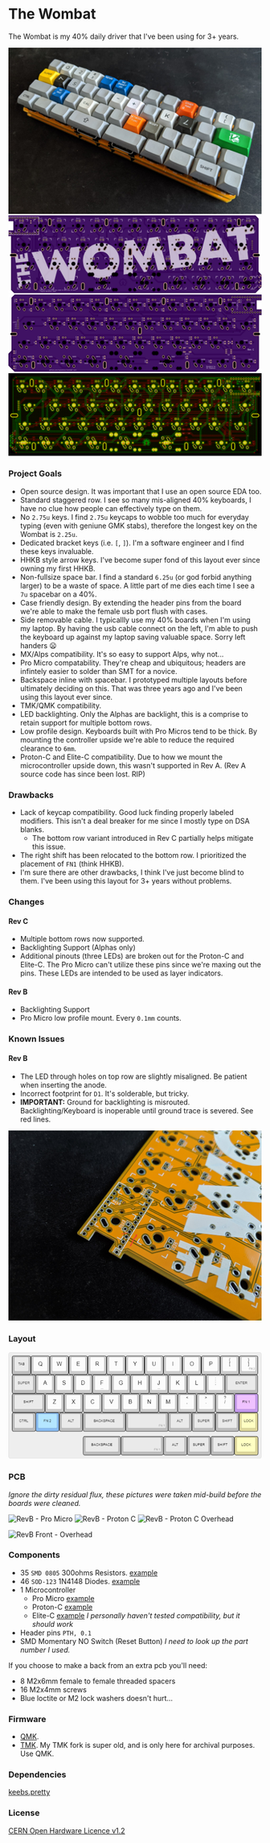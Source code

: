 # The Wombat

The Wombat is my 40% daily driver that I've been using for 3+ years.

![RevB Assembled](img/revb/IMG_20191216_093514.jpg)
![RevC Front- Render](img/revc/wombat_render_front.png)
![RevC Back - Render](img/revc/wombat_render_back.png)
![RevC Back - Kicad](img/revc/wombat_pcb_back.png)

### Project Goals
- Open source design. It was important that I use an open source EDA too.
- Standard staggered row. I see so many mis-aligned 40% keyboards, I have no clue how people can effectively type on them.
- No `2.75u` keys. I find `2.75u` keycaps to wobble too much for everyday typing (even with geniune GMK stabs), therefore the longest key on the Wombat is `2.25u`.
- Dedicated bracket keys (i.e. `[`, `]`). I'm a software engineer and I find these keys invaluable.
- HHKB style arrow keys. I've become super fond of this layout ever since owning my first HHKB.
- Non-fullsize space bar. I find a standard `6.25u` (or god forbid anything larger) to be a waste of space. A little part of me dies each time I see a `7u` spacebar on a 40%.
- Case friendly design. By extending the header pins from the board we're able to make the female usb port flush with cases. 
- Side removable cable. I typicallly use my 40% boards when I'm using my laptop. By having the usb cable connect on the left, I'm able to push the keyboard up against my laptop saving valuable space. Sorry left handers :frowning:
- MX/Alps compatibility. It's so easy to support Alps, why not...
- Pro Micro compatability. They're cheap and ubiquitous; headers are infintely easier to solder than SMT for a novice.
- Backspace inline with spacebar. I prototyped multiple layouts before ultimately deciding on this. That was three years ago and I've been using this layout ever since.
- TMK/QMK compatibility.
- LED backlighting. Only the Alphas are backlight, this is a comprise to retain support for multiple bottom rows.
- Low profile design. Keyboards built with Pro Micros tend to be thick. By mounting the controller upside we're able to reduce the required clearance to `6mm`.
- Proton-C and Elite-C compatibility. Due to how we mount the microcontroller upside down, this wasn't supported in Rev A. (Rev A source code has since been lost. RIP)

### Drawbacks

- Lack of keycap compatibility. Good luck finding properly labeled modifiers. This isn't a deal breaker for me since I mostly type on DSA blanks.
  - The bottom row variant introduced in Rev C partially helps mitigate this issue.
- The right shift has been relocated to the bottom row. I prioritized the placement of `FN1` (think HHKB).
- I'm sure there are other drawbacks, I think I've just become blind to them. I've been using this layout for 3+ years without problems.

### Changes

#### Rev C

- Multiple bottom rows now supported.
- Backlighting Support (Alphas only)
- Additional pinouts (three LEDs) are broken out for the Proton-C and Elite-C. The Pro Micro can't utilize these pins since we're maxing out the pins. These LEDs are intended to be used as layer indicators.

#### Rev B

- Backlighting Support
- Pro Micro low profile mount. Every `0.1mm` counts.

### Known Issues

#### Rev B

- The LED through holes on top row are slightly misaligned. Be patient when inserting the anode.
- Incorrect footprint for `D1`. It's solderable, but tricky.
- **IMPORTANT:** Ground for backlighting is misrouted. Backlighting/Keyboard is inoperable until ground trace is severed. See red lines.

![RevB Trace Cut](img/revb/IMG_20191216_093905_2.jpg)

### Layout

![Wombat Layout](img/wombat.png)

### PCB

*Ignore the dirty residual flux, these pictures were taken mid-build before the boards were cleaned.*

![RevB - Pro Micro](img/revb/IMG_20191212_135200.jpg)
![RevB - Proton C](img/revb/IMG_20191212_135459.jpg)
![RevB - Proton C Overhead](img/revb/IMG_20191212_135553.jpg)

![RevB Front - Overhead](img/revb/IMG_20191212_135718.jpg)


### Components

- 35 `SMD 0805` 300ohms Resistors. [example](https://www.mouser.com/ProductDetail/panasonic/erj-6enf3000v/?qs=50QC8w71jAu7HdivK4y78A%3D%3D&countrycode=US&currencycode=USD)
- 46 `SOD-123` 1N4148 Diodes. [example](https://www.mouser.com/ProductDetail/diodes-incorporated/1n4148w-7-f/?qs=LHX0FizJzg7Ae9ZM8LTAWw%3D%3D&countrycode=US&currencycode=USD)
- 1 Microcontroller
  - Pro Micro [example](https://www.sparkfun.com/products/12640)
  - Proton-C [example](https://olkb.com/parts/qmk-proton-c)
  - Elite-C [example](https://keeb.io/products/elite-c-usb-c-pro-micro-replacement-arduino-compatible-atmega32u4?variant=31151566389342) *I personally haven't tested compatibility, but it should work*
- Header pins `PTH, 0.1`
- SMD Momentary NO Switch (Reset Button) *I need to look up the part number I used.*

If you choose to make a back from an extra pcb you'll need:
- 8 M2x6mm female to female threaded spacers
- 16 M2x4mm screws
- Blue loctite or M2 lock washers doesn't hurt...

### Firmware

- [QMK](https://github.com/egladman/qmk_firmware/tree/wombat-support/keyboards/wombat).
- [TMK](https://github.com/egladman/wombat-tmk). My TMK fork is super old, and is only here for archival purposes. Use QMK.

### Dependencies

[keebs.pretty](https://github.com/egladman/keebs.pretty)

### License

[CERN Open Hardware Licence v1.2 ](https://github.com/egladman/wombat-pcb/blob/revc/LICENSE)
